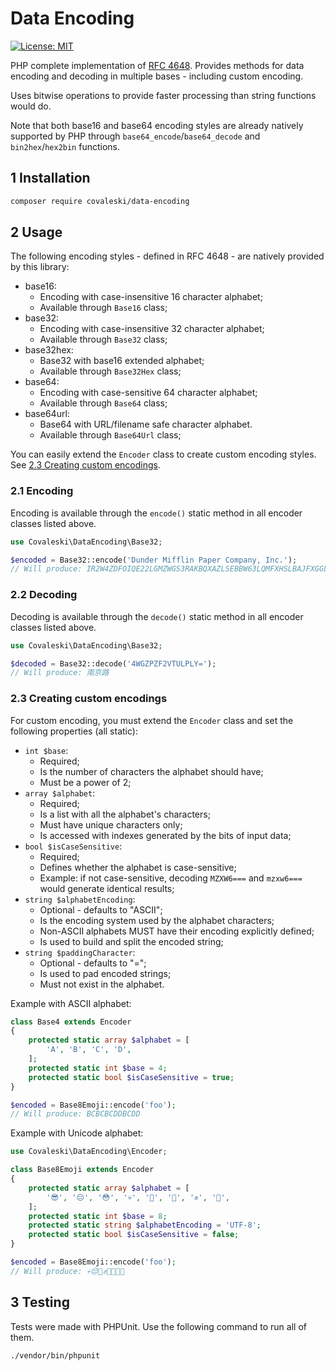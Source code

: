 # Data Encoding

[![License: MIT](https://img.shields.io/badge/License-MIT-green)](LICENSE)

PHP complete implementation of [RFC 4648](https://datatracker.ietf.org/doc/html/rfc4648). Provides methods for data encoding and decoding in multiple bases - including custom encoding.

Uses bitwise operations to provide faster processing than string functions would do.

Note that both base16 and base64 encoding styles are already natively supported by PHP through `base64_encode`/`base64_decode` and `bin2hex`/`hex2bin` functions.

## 1 Installation

```sh
composer require covaleski/data-encoding
```

## 2 Usage

The following encoding styles - defined in RFC 4648 - are natively provided by this library:

- base16:
  - Encoding with case-insensitive 16 character alphabet;
  - Available through `Base16` class;
- base32:
  - Encoding with case-insensitive 32 character alphabet;
  - Available through `Base32` class;
- base32hex:
  - Base32 with base16 extended alphabet;
  - Available through `Base32Hex` class;
- base64:
  - Encoding with case-sensitive 64 character alphabet;
  - Available through `Base64` class;
- base64url: 
  - Base64 with URL/filename safe character alphabet.
  - Available through `Base64Url` class;

You can easily extend the `Encoder` class to create custom encoding styles. See [2.3 Creating custom encodings](#23-creating-custom-encodings).

### 2.1 Encoding

Encoding is available through the `encode()` static method in all encoder classes listed above.

```php
use Covaleski\DataEncoding\Base32;

$encoded = Base32::encode('Dunder Mifflin Paper Company, Inc.');
// Will produce: IR2W4ZDFOIQE22LGMZWGS3RAKBQXAZLSEBBW63LQMFXHSLBAJFXGGLQ=
```

### 2.2 Decoding

Decoding is available through the `decode()` static method in all encoder classes listed above.

```php
use Covaleski\DataEncoding\Base32;

$decoded = Base32::decode('4WGZPZF2VTULPLY=');
// Will produce: 南京路
```

### 2.3 Creating custom encodings

For custom encoding, you must extend the `Encoder` class and set the following properties (all static):

- `int $base`:
  - Required;
  - Is the number of characters the alphabet should have;
  - Must be a power of 2;
- `array $alphabet`:
  - Required;
  - Is a list with all the alphabet's characters;
  - Must have unique characters only;
  - Is accessed with indexes generated by the bits of input data;
- `bool $isCaseSensitive`:
  - Required;
  - Defines whether the alphabet is case-sensitive;
  - Example: if not case-sensitive, decoding `MZXW6===` and `mzxw6===` would generate identical results;
- `string $alphabetEncoding`:
  - Optional - defaults to "ASCII";
  - Is the encoding system used by the alphabet characters;
  - Non-ASCII alphabets MUST have their encoding explicitly defined;
  - Is used to build and split the encoded string;
- `string $paddingCharacter`:
  - Optional - defaults to "=";
  - Is used to pad encoded strings;
  - Must not exist in the alphabet.

Example with ASCII alphabet:

```php
class Base4 extends Encoder
{
    protected static array $alphabet = [
        'A', 'B', 'C', 'D',
    ];
    protected static int $base = 4;
    protected static bool $isCaseSensitive = true;
}

$encoded = Base8Emoji::encode('foo');
// Will produce: BCBCBCDDBCDD
```

Example with Unicode alphabet:

```php
use Covaleski\DataEncoding\Encoder;

class Base8Emoji extends Encoder
{
    protected static array $alphabet = [
        '😎', '😔', '😳', '💀', '🤡', '👀', '✊', '💅',
    ];
    protected static int $base = 8;
    protected static string $alphabetEncoding = 'UTF-8';
    protected static bool $isCaseSensitive = false;
}

$encoded = Base8Emoji::encode('foo');
// Will produce: 💀😔🤡✊💅👀👀💅
```
## 3 Testing

Tests were made with PHPUnit. Use the following command to run all of them.

```sh
./vendor/bin/phpunit
```
